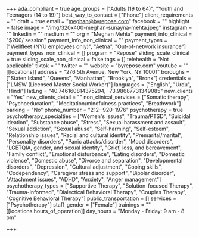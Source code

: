 +++
ada_compliant = true
age_groups = ["Adults (19 to 64)", "Youth and Teenagers (14 to 19)"]
best_way_to_contact = ["Phone"]
client_requirements = ""
draft = true
email = "meghan@byrepose.com"
facebook = ""
highlight = false
image = "/img/320x400-meghan-sunayna-mehta.jpeg"
instagram = ""
linkedin = ""
medium = ""
org = "Meghan Mehta"
payment_info_clinical = "$200/ session"
payment_info_non_clinical = ""
payment_types = ["Wellfleet (NYU employees only)", "Aetna", "Out-of-network insurance"]
payment_types_non_clinical = []
program = "Repose"
sliding_scale_clinical = true
sliding_scale_non_clinical = false
tags = []
telehealth = "Not applicable"
tiktok = ""
twitter = ""
website = "byrepose.com"
youtube = ""
[[locations]]
address = "276 5th Avenue, New York, NY 10001"
boroughs = ["Staten Island", "Queens", "Manhattan", "Brooklyn", "Bronx"]
credentials = ["LMSW (Licensed Master Social Worker)"]
languages = ["English", "Urdu", "Hindi"]
latLng = "40.746160814375294, -73.98687731349085"
new_clients = "Yes"
new_clients_detail = ""
non_clinical_services = ["Somatic therapy", "Psychoeducation", "Meditation/mindfulness practices", "Breathwork"]
parking = "No"
phone_number = "212- 920-1976"
psychotherapy = true
psychotherapy_specialties = ["Women's issues", "Trauma/PTSD", "Suicidal ideation", "Substance abuse", "Stress", "Sexual harassment and assault", "Sexual addiction", "Sexual abuse", "Self-harming", "Self-esteem", "Relationship issues", "Racial and cultural identity", "Premarital/marital", "Personality disorders", "Panic attacks/disorder", "Mood disorders", "LGBTQIA, gender, and sexual identity", "Grief, loss, and bereavement", "Family conflict", "Emotional disturbance", "Eating disorders", "Domestic violence", "Domestic abuse", "Divorce and separation", "Developmental disorders", "Depression", "Cultural adjustment", "Coping skills", "Codependency", "Caregiver stress and support", "Bipolar disorder", "Attachment issues", "ADHD", "Anxiety", "Anger management"]
psychotherapy_types = ["Supportive Therapy", "Solution-focused Therapy", "Trauma-informed", "Dialectical Behavioral Therapy", "Couples Therapy", "Cognitive Behavioral Therapy"]
public_transportation = []
services = ["Psychotherapy"]
staff_gender = ["Female"]
trainings = ""
[[locations.hours_of_operation]]
day_hours = "Monday - Friday: 9 am - 8 pm"

+++
